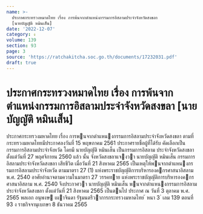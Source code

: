 ```yaml
---
name: >-
  ประกาศกระทรวงหมาดไทย เรื่อง การพ้นจากตำแหน่งกรรมการอิสลามประจำจังหวัดสงขลา
  [นายบัญญัติ หมินเส็น]
date: '2022-12-07'
category: ง
volume: 139
section: 93
page: 3
source: 'https://ratchakitcha.soc.go.th/documents/17232031.pdf'
draft: true
---
```


# ประกาศกระทรวงหมาดไทย เรื่อง การพ้นจากตำแหน่งกรรมการอิสลามประจำจังหวัดสงขลา [นายบัญญัติ หมินเส็น]

ประกาศกระทรวงมหาดไทย เรื่อง การพนจากตําแหนงกรรมการอิสลามประจําจังหวัดสงขลา ตามที่ กระทรวงมหาดไทยมีประกาศลงวันที่ 15 พฤษภาคม 2561 ประกาศรายชื่อผู้ที่ได้รับ คัดเลือกเป็นกรรมการอิสลามประจําจังหวัด โดยมี นายบัญญัติ หมินเส็น เป็นกรรมการอิสลาม ประจําจังหวัดสงขลา ตั้งแต่วันที่ 27 พฤศจิกายน 2560 แล้ว นั้น จังหวัดสงขลาแจงวา นายบัญญัติ หมินเส็น กรรมการอิสลามประจําจังหวัดสงขลา เสียชีวิต เมื่อวันที่ 21 สิงหาคม 2565 เป็นเหตุให้พนจากตําแหนงกรรมการอิสลามประจําจังหวัด ตามมาตรา 27 (1) แห่งพระราชบัญญัติการบริหารองคกรศาสนาอิสลาม พ.ศ. 2540 อาศัยอํานาจตามความในมาตรา 27 วรรคทาย แห่งพระราชบัญญัติการบริหารองคกรศาสนาอิสลาม พ.ศ. 2540 จึงประกาศวา นายบัญญัติ หมินเส็น พนจากตําแหนงกรรมการอิสลามประจําจังหวัดสงขลา ตั้งแต่วันที่ 21 สิงหาคม 2565 เป็นตนไป ประกาศ ณ วันที่ 3 ตุลาคม พ.ศ. 2565 พลเอก อนุพงษ เผาจินดา รัฐมนตรีวาการกระทรวงมหาดไทย ้ หนา 3 ่ เลม 139 ตอนที่ 93 ง ราชกิจจานุเบกษา 8 ธันวาคม 2565
